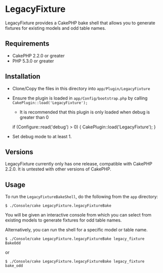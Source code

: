 # LegacyFixture

LegacyFixture provides a CakePHP bake shell that allows you to generate fixtures for existing models and odd table names.

## Requirements

* CakePHP 2.2.0 or greater
* PHP 5.3.0 or greater

## Installation

* Clone/Copy the files in this directory into `app/Plugin/LegacyFixture`
* Ensure the plugin is loaded in `app/Config/bootstrap.php` by calling `CakePlugin::load('LegacyFixture');`
	* It is recommended that this plugin is only loaded when debug is greater than 0

	if (Configure::read('debug') > 0) {
		CakePlugin::load('LegacyFixture');
	}


* Set debug mode to at least 1.

## Versions

LegacyFixture currently only has one release, compatible with CakePHP 2.2.0. It is untested with other versions of CakePHP.

## Usage

To run the `LegacyFixtureBakeShell`, do the following from the `app` directory:

	$ ./Console/cake LegacyFixture.legacyFixtureBake

You will be given an interactive console from which you can select from existing models to generate fixtures for odd
table names.

Alternatively, you can run the shell for a specific model or table name.

	$ ./Console/cake LegacyFixture.legacyFixtureBake legacy_fixture BakeOdd

or

	$ ./Console/cake LegacyFixture.legacyFixtureBake legacy_fixture bake_odd
